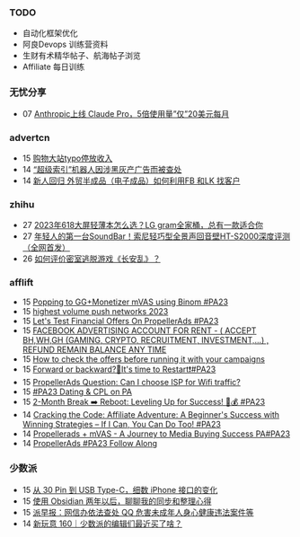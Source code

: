 ### TODO
-  自动化框架优化
-  阿良Devops 训练营资料
-  生财有术精华帖子、航海帖子浏览
-  Affiliate 每日训练

### 无忧分享
<!-- ruyo:START -->
-  07 [Anthropic上线 Claude Pro，5倍使用量”仅”20美元每月](https://51.ruyo.net/18472.html)<!-- ruyo:END -->

### advertcn
<!-- advertcn:START -->
-  15 [购物大站typo停放收入](https://www.advertcn.com/forum.php?mod=viewthread&tid=112113)
-  14 [“超级索引”机器人因涉黑灰产广告而被查处](https://www.advertcn.com/forum.php?mod=viewthread&tid=112106)
-  14 [新人回归 外贸半成品（电子成品）如何利用FB 和LK 找客户](https://www.advertcn.com/forum.php?mod=viewthread&tid=112105)<!-- advertcn:END -->

### zhihu
<!-- zhihu:START -->
-  27 [2023年618大屏轻薄本怎么选？LG gram全家桶，总有一款适合你](http://zhuanlan.zhihu.com/p/632641888?utm_campaign=rss&utm_medium=rss&utm_source=rss&utm_content=title)
-  27 [年轻人的第一台SoundBar！索尼轻巧型全景声回音壁HT-S2000深度评测（全网首发）](http://zhuanlan.zhihu.com/p/630990296?utm_campaign=rss&utm_medium=rss&utm_source=rss&utm_content=title)
-  26 [如何评价密室逃脱游戏《长安乱》？](http://www.zhihu.com/question/563950552/answer/3045961312?utm_campaign=rss&utm_medium=rss&utm_source=rss&utm_content=title)<!-- zhihu:END -->

### afflift
<!-- afflift:START -->
-  15 [Popping to GG+Monetizer mVAS using Binom #PA23](https://afflift.com/f/threads/popping-to-gg-monetizer-mvas-using-binom-pa23.11614/)
-  15 [highest volume push networks 2023](https://afflift.com/f/threads/highest-volume-push-networks-2023.11632/)
-  15 [Let&#39;s Test Financial Offers On PropellerAds #PA23](https://afflift.com/f/threads/lets-test-financial-offers-on-propellerads-pa23.11558/)
-  15 [FACEBOOK ADVERTISING ACCOUNT FOR RENT - &lpar; ACCEPT BH,WH,GH &lpar;GAMING, CRYPTO, RECRUITMENT, INVESTMENT,...&rpar; , REFUND REMAIN BALANCE ANY TIME](https://afflift.com/f/threads/facebook-advertising-account-for-rent-accept-bh-wh-gh-gaming-crypto-recruitment-investment-refund-remain-balance-any-time.11161/)
-  15 [How to check the offers before running it with your campaigns](https://afflift.com/f/threads/how-to-check-the-offers-before-running-it-with-your-campaigns.8132/)
-  15 [Forward or backward?🥺It&#39;s time to Restart❗#PA23](https://afflift.com/f/threads/forward-or-backward-%F0%9F%A5%BAits-time-to-restart%E2%9D%97-pa23.11550/)
-  15 [PropellerAds Question: Can I choose ISP for Wifi traffic?](https://afflift.com/f/threads/propellerads-question-can-i-choose-isp-for-wifi-traffic.11633/)
-  15 [#PA23 Dating &amp; CPL on PA](https://afflift.com/f/threads/pa23-dating-cpl-on-pa.11581/)
-  15 [2-Month Break ➡️ Reboot: Leveling Up for Success! 💼💰 #PA23](https://afflift.com/f/threads/2-month-break-%E2%9E%A1%EF%B8%8F-reboot-leveling-up-for-success-%F0%9F%92%BC%F0%9F%92%B0-pa23.11560/)
-  14 [Cracking the Code: Affiliate Adventure: A Beginner&#39;s Success with Winning Strategies – If I Can, You Can Do Too! #PA23](https://afflift.com/f/threads/cracking-the-code-affiliate-adventure-a-beginners-success-with-winning-strategies-%E2%80%93-if-i-can-you-can-do-too-pa23.11559/)
-  14 [Propellerads + mVAS - A Journey to Media Buying Success PA#PA23](https://afflift.com/f/threads/propellerads-mvas-a-journey-to-media-buying-success-pa-pa23.11608/)
-  14 [PropellerAds #PA23 Follow Along](https://afflift.com/f/threads/propellerads-pa23-follow-along.11565/)<!-- afflift:END -->

### 少数派
<!-- sspai:START -->
-  15 [从 30 Pin 到 USB Type-C，细数 iPhone 接口的变化](https://sspai.com/post/82913)
-  15 [使用 Obsidian 两年以后，聊聊我的同步和整理心得](https://sspai.com/post/82501)
-  15 [派早报：网信办依法查处 QQ 危害未成年人身心健康违法案件等](https://sspai.com/post/82957)
-  14 [新玩意 160｜少数派的编辑们最近买了啥？](https://sspai.com/post/82951)<!-- sspai:END -->
